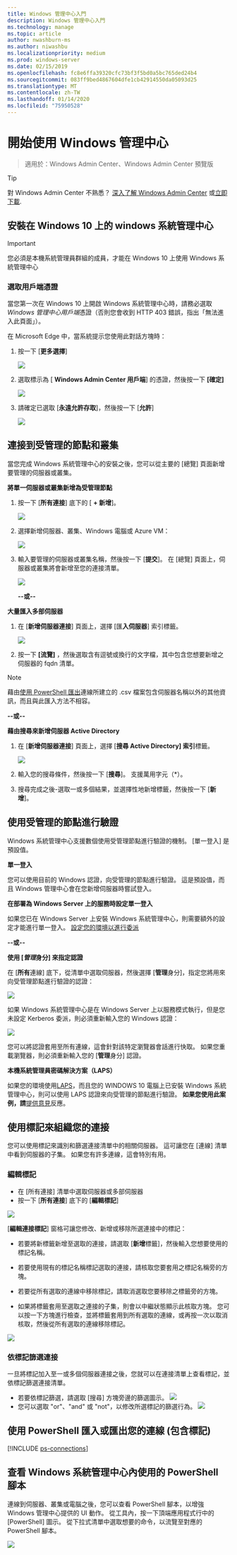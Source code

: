 ```yaml
---
title: Windows 管理中心入門
description: Windows 管理中心入門
ms.technology: manage
ms.topic: article
author: nwashburn-ms
ms.author: niwashbu
ms.localizationpriority: medium
ms.prod: windows-server
ms.date: 02/15/2019
ms.openlocfilehash: fc8e6ffa39320cfc73bf3f5bd0a5bc765ded24b4
ms.sourcegitcommit: 083ff9bed4867604dfe1cb42914550da05093d25
ms.translationtype: MT
ms.contentlocale: zh-TW
ms.lasthandoff: 01/14/2020
ms.locfileid: "75950528"
---
```

# <a name="get-started-with-windows-admin-center"></a>開始使用 Windows 管理中心

>適用於：Windows Admin Center、Windows Admin Center 預覽版

> [!Tip]
> 對 Windows Admin Center 不熟悉？
> [深入了解 Windows Admin Center](../overview.md) 或[立即下載](https://aka.ms/windowsadmincenter).

## <a name="windows-admin-center-installed-on-windows-10"></a>安裝在 Windows 10 上的 windows 系統管理中心

> [!IMPORTANT]
> 您必須是本機系統管理員群組的成員，才能在 Windows 10 上使用 Windows 系統管理中心

### <a name="selecting-a-client-certificate"></a>選取用戶端憑證

當您第一次在 Windows 10 上開啟 Windows 系統管理中心時，請務必選取*Windows 管理中心用戶端*憑證（否則您會收到 HTTP 403 錯誤，指出「無法進入此頁面」）。

在 Microsoft Edge 中，當系統提示您使用此對話方塊時：
 
1. 按一下 [**更多選擇**]

    ![](../media/launch-cert-1.png)

2. 選取標示為 [ **Windows Admin Center 用戶端**] 的憑證，然後按一下 **[確定]**

    ![](../media/launch-cert-2.png)

3. 請確定已選取 [**永遠允許存取**]，然後按一下 [**允許**]

    ![](../media/launch-cert-3.png)

## <a name="connecting-to-managed-nodes-and-clusters"></a>連接到受管理的節點和叢集

當您完成 Windows 系統管理中心的安裝之後，您可以從主要的 [總覽] 頁面新增要管理的伺服器或叢集。

 **將單一伺服器或叢集新增為受管理節點**

1. 按一下 [**所有連接**] 底下的 [ **+ 新增**]。

   ![](../media/launch/addserver0.png)

2. 選擇新增伺服器、叢集、Windows 電腦或 Azure VM：
    
   ![](../media/launch/ChooseConnectionType.png)

3. 輸入要管理的伺服器或叢集名稱，然後按一下 [**提交**]。 在 [總覽] 頁面上，伺服器或叢集將會新增至您的連接清單。

   ![](../media/launch/addserver2.png)

   **--或--**

**大量匯入多部伺服器**

 1. 在 [**新增伺服器連接**] 頁面上，選擇 [匯**入伺服器**] 索引標籤。

    ![](../media/launch/import-servers.png)

 2. 按一下 **[流覽]** ，然後選取含有逗號或換行的文字檔，其中包含您想要新增之伺服器的 fqdn 清單。

> [!Note]
> 藉由[使用 PowerShell 匯出](#use-powershell-to-import-or-export-your-connections-with-tags)連線所建立的 .csv 檔案包含伺服器名稱以外的其他資訊，而且與此匯入方法不相容。

  **--或--**

**藉由搜尋來新增伺服器 Active Directory**

 1. 在 [**新增伺服器連接**] 頁面上，選擇 [**搜尋 Active Directory] 索引**標籤。

    ![](../media/launch/search-ad.png)

 2. 輸入您的搜尋條件，然後按一下 [**搜尋**]。 支援萬用字元（*）。

 3. 搜尋完成之後-選取一或多個結果，並選擇性地新增標籤，然後按一下 [**新增**]。

## <a name="authenticate-with-the-managed-node"></a>使用受管理的節點進行驗證 ##

Windows 系統管理中心支援數個使用受管理節點進行驗證的機制。 [單一登入] 是預設值。

**單一登入**

您可以使用目前的 Windows 認證，向受管理的節點進行驗證。 這是預設值，而且 Windows 管理中心會在您新增伺服器時嘗試登入。 

**在部署為 Windows Server 上的服務時設定單一登入**

如果您已在 Windows Server 上安裝 Windows 系統管理中心，則需要額外的設定才能進行單一登入。  [設定您的環境以進行委派](../configure/user-access-control.md)

**--或--**

**使用 [*管理*身分] 來指定認證**

在 [**所有**連線] 底下，從清單中選取伺服器，然後選擇 [**管理**身分]，指定您將用來向受管理節點進行驗證的認證：

![](../media/launch-use-6.png)

如果 Windows 系統管理中心是在 Windows Server 上以服務模式執行，但是您未設定 Kerberos 委派，則必須重新輸入您的 Windows 認證：

![](../media/launch-use-7.png)

您可以將認證套用至所有連線，這會針對該特定瀏覽器會話進行快取。 如果您重載瀏覽器，則必須重新輸入您的 [**管理**身分] 認證。

**本機系統管理員密碼解決方案（LAPS）**

如果您的環境使用[LAPS](https://technet.microsoft.com/mt227395.aspx)，而且您的 WINDOWS 10 電腦上已安裝 Windows 系統管理中心，則可以使用 LAPS 認證來向受管理的節點進行驗證。 **如果您使用此案例，請**[提供意見](https://aka.ms/WACFeedback)反應。

## <a name="using-tags-to-organize-your-connections"></a>使用標記來組織您的連接

您可以使用標記來識別和篩選連接清單中的相關伺服器。  這可讓您在 [連線] 清單中看到伺服器的子集。  如果您有許多連線，這會特別有用。

### <a name="edit-tags"></a>編輯標記

* 在 [所有連接] 清單中選取伺服器或多部伺服器
* 按一下 [**所有連接**] 底下的 [**編輯標記**]

![](../media/launch/tags-5.png)

[**編輯連接標記**] 窗格可讓您修改、新增或移除所選連接中的標記：

* 若要將新標籤新增至選取的連接，請選取 [**新增**標籤]，然後輸入您想要使用的標記名稱。

* 若要使用現有的標記名稱標記選取的連接，請核取您要套用之標記名稱旁的方塊。

* 若要從所有選取的連線中移除標記，請取消選取您要移除之標籤旁的方塊。

* 如果將標籤套用至選取之連接的子集，則會以中繼狀態顯示此核取方塊。 您可以按一下方塊進行檢查，並將標籤套用到所有選取的連線，或再按一次以取消核取，然後從所有選取的連線移除標記。

![](../media/launch/tags-6.png)

### <a name="filter-connections-by-tag"></a>依標記篩選連接

一旦將標記加入至一或多個伺服器連接之後，您就可以在連接清單上查看標記，並依標記篩選連接清單。

* 若要依標記篩選，請選取 [搜尋] 方塊旁邊的篩選圖示。
![](../media/launch/tags-7.png)
* 您可以選取 "or"、"and" 或 "not"，以修改所選標記的篩選行為。
![](../media/launch/tags-8.png)

## <a name="use-powershell-to-import-or-export-your-connections-with-tags"></a>使用 PowerShell 匯入或匯出您的連線 (包含標記)

[!INCLUDE [ps-connections](../includes/ps-connections.md)]

## <a name="view-powershell-scripts-used-in-windows-admin-center"></a>查看 Windows 系統管理中心內使用的 PowerShell 腳本

連線到伺服器、叢集或電腦之後，您可以查看 PowerShell 腳本，以增強 Windows 管理中心提供的 UI 動作。 從工具內，按一下頂端應用程式行中的 [PowerShell] 圖示。 從下拉式清單中選取想要的命令，以流覽至對應的 PowerShell 腳本。

![](../media/launch/showscript.png)
